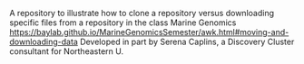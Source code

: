 A repository to illustrate how to clone a repository versus downloading specific files from a repository in the class Marine Genomics  https://baylab.github.io/MarineGenomicsSemester/awk.html#moving-and-downloading-data
Developed in part by Serena Caplins, a Discovery Cluster consultant for Northeastern U.
